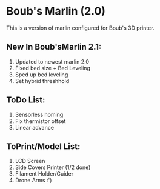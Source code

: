 # Boub's Marlin (2.0)

This is a version of marlin configured for Boub's 3D printer.

## New In Boub'sMarlin 2.1:
1. Updated to newest marlin 2.0 
2. Fixed bed size + Bed Leveling
3. Sped up bed leveling
4. Set hybrid threshhold

## ToDo List:
1. Sensorless homing
2. Fix thermistor offset
5. Linear advance

## ToPrint/Model List:
1. LCD Screen
2. Side Covers Printer (1/2 done)
3. Filament Holder/Guider
4. Drone Arms :')

